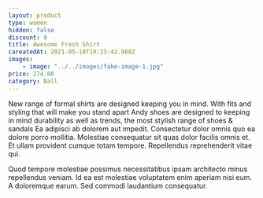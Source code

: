 ```yaml
---
layout: product
type: women
hidden: false
discount: 0
title: Awesome Fresh Shirt
careatedAt: 2021-05-10T19:23:42.988Z
images:
    - image: "../../images/fake-image-1.jpg"
price: 274.00
category: Ball
---
```

New range of formal shirts are designed keeping you in mind. With fits and styling that will make you stand apart
Andy shoes are designed to keeping in mind durability as well as trends, the most stylish range of shoes & sandals
Ea adipisci ab dolorem aut impedit. Consectetur dolor omnis quo ea dolore porro mollitia. Molestiae consequatur sit quas dolor facilis omnis et. Et ullam provident cumque totam tempore. Repellendus reprehenderit vitae qui.
 Quod tempore molestiae possimus necessitatibus ipsam architecto minus repellendus veniam. Id ea est molestiae voluptatem enim aperiam nisi eum. A doloremque earum. Sed commodi laudantium consequatur.
